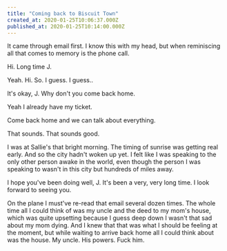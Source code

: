 ```yaml
---
title: "Coming back to Biscuit Town"
created_at: 2020-01-25T10:06:37.000Z
published_at: 2020-01-25T10:14:00.000Z
---
```

It came through email first. I know this with my head, but when reminiscing all that comes to memory is the phone call.

Hi. Long time J. 

Yeah. Hi. So. I guess. I guess..

It's okay, J. Why don't you come back home. 

Yeah I already have my ticket. 

Come back home and we can talk about everything. 

That sounds. That sounds good. 

I was at Sallie's that bright morning. The timing of sunrise was getting real early. And so the city hadn't woken up yet. I felt like I was speaking to the only other person awake in the world, even though the person I was speaking to wasn't in this city but hundreds of miles away. 

I hope you've been doing well, J. It's been a very, very long time. I look forward to seeing you.

On the plane I must've re-read that email several dozen times. The whole time all I could think of was my uncle and the deed to my mom's house, which was quite upsetting because I guess deep down I wasn't that sad about my mom dying. And I knew that that was what I should be feeling at the moment, but while waiting to arrive back home all I could think about was the house. My uncle. His powers. Fuck him.
